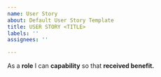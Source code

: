 ```yaml
---
name: User Story
about: Default User Story Template
title: USER STORY <TITLE>
labels: ''
assignees: ''

---
```


As a **role** I can **capability** so that **received benefit.**
